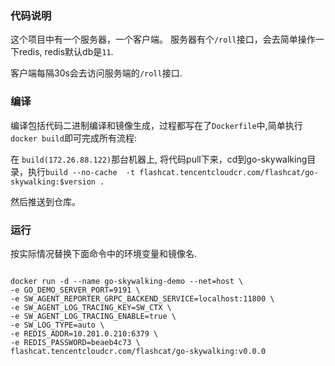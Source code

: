 ### 代码说明
这个项目中有一个服务器，一个客户端。
服务器有个`/roll`接口，会去简单操作一下redis, redis默认db是`11`.

客户端每隔30s会去访问服务端的`/roll`接口.

### 编译
编译包括代码二进制编译和镜像生成，过程都写在了`Dockerfile`中,简单执行`docker build`即可完成所有流程:

在 `build(172.26.88.122)`那台机器上, 将代码pull下来，cd到go-skywalking目录，执行`build --no-cache  -t flashcat.tencentcloudcr.com/flashcat/go-skywalking:$version .`

然后推送到仓库。

### 运行
按实际情况替换下面命令中的环境变量和镜像名.
```shell

docker run -d --name go-skywalking-demo --net=host \
-e GO_DEMO_SERVER_PORT=9191 \
-e SW_AGENT_REPORTER_GRPC_BACKEND_SERVICE=localhost:11800 \
-e SW_AGENT_LOG_TRACING_KEY=SW_CTX \
-e SW_AGENT_LOG_TRACING_ENABLE=true \
-e SW_LOG_TYPE=auto \
-e REDIS_ADDR=10.201.0.210:6379 \
-e REDIS_PASSWORD=beaeb4c73 \
flashcat.tencentcloudcr.com/flashcat/go-skywalking:v0.0.0

```

